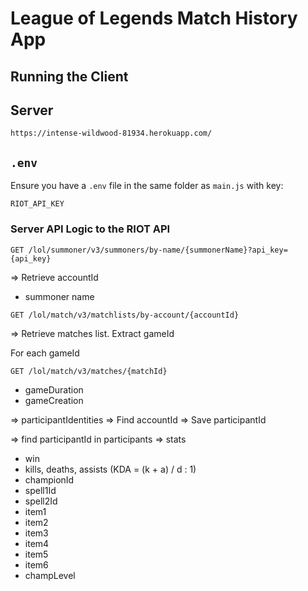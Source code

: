 # League of Legends Match History App

## Running the Client

## Server

`https://intense-wildwood-81934.herokuapp.com/`

## `.env`

Ensure you have a `.env` file in the same folder as `main.js` with key:

`RIOT_API_KEY`

### Server API Logic to the RIOT API

`GET /lol/summoner/v3/summoners/by-name/{summonerName}?api_key={api_key}`

=> Retrieve accountId

- summoner name

`GET /lol/match/v3/matchlists/by-account/{accountId}`

=> Retrieve matches list. Extract gameId

For each gameId

`GET /lol/match/v3/matches/{matchId}`

- gameDuration
- gameCreation

=> participantIdentities => Find accountId => Save participantId

=> find participantId in participants => stats

- win
- kills, deaths, assists (KDA = (k + a) / d : 1)
- championId
- spell1Id
- spell2Id
- item1
- item2
- item3
- item4
- item5
- item6
- champLevel
